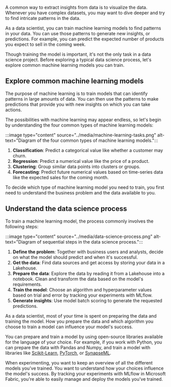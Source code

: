 A common way to extract insights from data is to visualize the data. Whenever you have complex datasets, you may want to dive deeper and try to find intricate patterns in the data. 

As a data scientist, you can train machine learning models to find patterns in your data. You can use those patterns to generate new insights, or predictions. For example, you can predict the expected number of products you expect to sell in the coming week.

Though training the model is important, it's not the only task in a data science project. Before exploring a typical data science process, let's explore common machine learning models you can train.

## Explore common machine learning models

The purpose of machine learning is to train models that can identify patterns in large amounts of data. You can then use the patterns to make predictions that provide you with new insights on which you can take actions.

The possibilities with machine learning may appear endless, so let's begin by understanding the four common types of machine learning models:

:::image type="content" source="../media/machine-learning-tasks.png" alt-text="Diagram of the four common types of machine learning models.":::

1. **Classification**: Predict a categorical value like whether a customer may churn.
1. **Regression**: Predict a numerical value like the price of a product.
1. **Clustering**: Group similar data points into clusters or groups.
1. **Forecasting**: Predict future numerical values based on time-series data like the expected sales for the coming month.

To decide which type of machine learning model you need to train, you first need to understand the business problem and the data available to you.

## Understand the data science process

To train a machine learning model, the process commonly involves the following steps:

:::image type="content" source="../media/data-science-process.png" alt-text="Diagram of sequential steps in the data science process.":::

1. **Define the problem**: Together with business users and analysts, decide on what the model should predict and when it's successful.
1. **Get the data**: Find data sources and get access by storing your data in a Lakehouse.
1. **Prepare the data**: Explore the data by reading it from a Lakehouse into a notebook. Clean and transform the data based on the model's requirements.
1. **Train the model**: Choose an algorithm and hyperparameter values based on trial and error by tracking your experiments with MLflow.
1. **Generate insights**: Use model batch scoring to generate the requested predictions.

As a data scientist, most of your time is spent on preparing the data and training the model. How you prepare the data and which algorithm you choose to train a model can influence your model's success.

You can prepare and train a model by using open-source libraries available for the language of your choice. For example, if you work with Python, you can prepare the data with Pandas and Numpy, and train a model with libraries like [Scikit-Learn](https://scikit-learn.org/stable/?azure-portal=true), [PyTorch](https://pytorch.org/?azure-portal=true), or [SynapseML](https://microsoft.github.io/SynapseML/?azure-portal=true).

When experimenting, you want to keep an overview of all the different models you've trained. You want to understand how your choices influence the model's success. By tracking your experiments with MLflow in Microsoft Fabric, you're able to easily manage and deploy the models you've trained.


